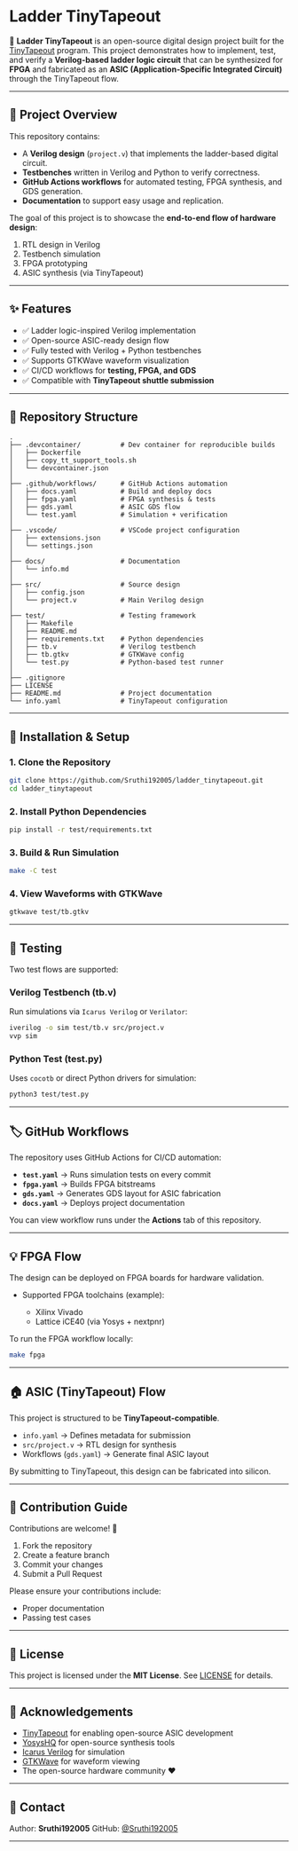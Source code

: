 # Ladder TinyTapeout

🚀 **Ladder TinyTapeout** is an open-source digital design project built for the [TinyTapeout](https://tinytapeout.com) program.
This project demonstrates how to implement, test, and verify a **Verilog-based ladder logic circuit** that can be synthesized for **FPGA** and fabricated as an **ASIC (Application-Specific Integrated Circuit)** through the TinyTapeout flow.

---

## 📌 Project Overview

This repository contains:

* A **Verilog design** (`project.v`) that implements the ladder-based digital circuit.
* **Testbenches** written in Verilog and Python to verify correctness.
* **GitHub Actions workflows** for automated testing, FPGA synthesis, and GDS generation.
* **Documentation** to support easy usage and replication.

The goal of this project is to showcase the **end-to-end flow of hardware design**:

1. RTL design in Verilog
2. Testbench simulation
3. FPGA prototyping
4. ASIC synthesis (via TinyTapeout)

---

## ✨ Features

* ✅ Ladder logic-inspired Verilog implementation
* ✅ Open-source ASIC-ready design flow
* ✅ Fully tested with Verilog + Python testbenches
* ✅ Supports GTKWave waveform visualization
* ✅ CI/CD workflows for **testing, FPGA, and GDS**
* ✅ Compatible with **TinyTapeout shuttle submission**

---

## 📂 Repository Structure

```
.
├── .devcontainer/          # Dev container for reproducible builds
│   ├── Dockerfile
│   ├── copy_tt_support_tools.sh
│   └── devcontainer.json
│
├── .github/workflows/      # GitHub Actions automation
│   ├── docs.yaml           # Build and deploy docs
│   ├── fpga.yaml           # FPGA synthesis & tests
│   ├── gds.yaml            # ASIC GDS flow
│   └── test.yaml           # Simulation + verification
│
├── .vscode/                # VSCode project configuration
│   ├── extensions.json
│   └── settings.json
│
├── docs/                   # Documentation
│   └── info.md
│
├── src/                    # Source design
│   ├── config.json
│   └── project.v           # Main Verilog design
│
├── test/                   # Testing framework
│   ├── Makefile
│   ├── README.md
│   ├── requirements.txt    # Python dependencies
│   ├── tb.v                # Verilog testbench
│   ├── tb.gtkv             # GTKWave config
│   └── test.py             # Python-based test runner
│
├── .gitignore
├── LICENSE
├── README.md               # Project documentation
└── info.yaml               # TinyTapeout configuration
```

---

## 🔧 Installation & Setup

### 1. Clone the Repository

```bash
git clone https://github.com/Sruthi192005/ladder_tinytapeout.git
cd ladder_tinytapeout
```

### 2. Install Python Dependencies

```bash
pip install -r test/requirements.txt
```

### 3. Build & Run Simulation

```bash
make -C test
```

### 4. View Waveforms with GTKWave

```bash
gtkwave test/tb.gtkv
```

---

## 🧪 Testing

Two test flows are supported:

### **Verilog Testbench (tb.v)**

Run simulations via `Icarus Verilog` or `Verilator`:

```bash
iverilog -o sim test/tb.v src/project.v
vvp sim
```

### **Python Test (test.py)**

Uses `cocotb` or direct Python drivers for simulation:

```bash
python3 test/test.py
```

---

## 🏷️ GitHub Workflows

The repository uses GitHub Actions for CI/CD automation:

* **`test.yaml`** → Runs simulation tests on every commit
* **`fpga.yaml`** → Builds FPGA bitstreams
* **`gds.yaml`** → Generates GDS layout for ASIC fabrication
* **`docs.yaml`** → Deploys project documentation

You can view workflow runs under the **Actions** tab of this repository.

---

## 💡 FPGA Flow

The design can be deployed on FPGA boards for hardware validation.

* Supported FPGA toolchains (example):

  * Xilinx Vivado
  * Lattice iCE40 (via Yosys + nextpnr)

To run the FPGA workflow locally:

```bash
make fpga
```

---

## 🏠 ASIC (TinyTapeout) Flow

This project is structured to be **TinyTapeout-compatible**.

* `info.yaml` → Defines metadata for submission
* `src/project.v` → RTL design for synthesis
* Workflows (`gds.yaml`) → Generate final ASIC layout

By submitting to TinyTapeout, this design can be fabricated into silicon.

---

## 🤝 Contribution Guide

Contributions are welcome! 🚀

1. Fork the repository
2. Create a feature branch
3. Commit your changes
4. Submit a Pull Request

Please ensure your contributions include:

* Proper documentation
* Passing test cases

---

## 📜 License

This project is licensed under the **MIT License**.
See [LICENSE](LICENSE) for details.

---

## 🙏 Acknowledgements

* [TinyTapeout](https://tinytapeout.com) for enabling open-source ASIC development
* [YosysHQ](https://yosyshq.net/) for open-source synthesis tools
* [Icarus Verilog](http://iverilog.icarus.com/) for simulation
* [GTKWave](http://gtkwave.sourceforge.net/) for waveform viewing
* The open-source hardware community ❤️

---

## 📧 Contact

Author: **Sruthi192005**
GitHub: [@Sruthi192005](https://github.com/Sruthi192005)

---
